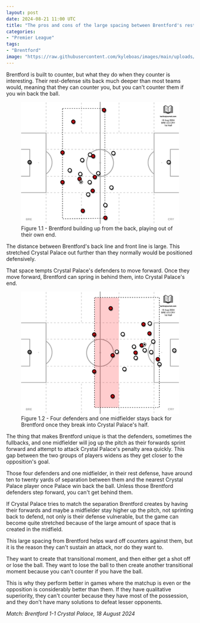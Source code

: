 ```yaml
---
layout: post
date: 2024-08-21 11:00 UTC
title: "The pros and cons of the large spacing between Brentford's rest-defense and attack"
categories:
- "Premier League"
tags:
- "Brentford"
image: "https://raw.githubusercontent.com/kyleboas/images/main/uploads/2024/08/20/Image-20Aug2024_16:33:21.png"
---
```


Brentford is built to counter, but what they do when they counter is interesting. Their rest-defense sits back much deeper than most teams would, meaning that they can counter you, but you can't counter them if you win back the ball.

<!---more--->

<figure>
    <img src="https://raw.githubusercontent.com/kyleboas/images/main/uploads/2024/08/19/Image-19Aug2024_02:05:29.png">
    <figcaption>Figure 1.1 - Brentford building up from the back, playing out of their own end.</figcaption>
</figure>

The distance between Brentford's back line and front line is large. This stretched Crystal Palace out further than they normally would be positioned defensively. 

That space tempts Crystal Palace's defenders to move forward. Once they move forward, Brentford can spring in behind them, into Crystal Palace's end.


<figure>
    <img src="https://raw.githubusercontent.com/kyleboas/images/main/uploads/2024/08/20/Image-20Aug2024_16:33:19.png">
    <figcaption>Figure 1.2 - Four defenders and one midfielder stays back for Brentford once they break into Crystal Palace's half. </figcaption>
</figure>

The thing that makes Brentford unique is that the defenders, sometimes the fullbacks, and one midfielder will jog up the pitch as their forwards sprint forward and attempt to attack Crystal Palace's penalty area quickly. This gap between the two groups of players widens as they get closer to the opposition's goal.

Those four defenders and one midfielder, in their rest defense, have around ten to twenty yards of separation between them and the nearest Crystal Palace player once Palace win back the ball. Unless those Brentford defenders step forward, you can't get behind them. 

If Crystal Palace tries to match the separation Brentford creates by having their forwards and maybe a midfielder stay higher up the pitch, not sprinting back to defend, not only is their defense vulnerable, but the game can become quite stretched because of the large amount of space that is created in the midfield.

This large spacing from Brentford helps ward off counters against them, but it is the reason they can't sustain an attack, nor do they want to. 

They want to create that transitional moment, and then either get a shot off or lose the ball. They want to lose the ball to then create another transitional moment because you can't counter if you have the ball. 

This is why they perform better in games where the matchup is even or the opposition is considerably better than them. If they have qualitative superiority, they can't counter because they have most of the possession, and they don't have many solutions to defeat lesser opponents.

*Match: Brentford 1-1 Crystal Palace, 18 August 2024*
